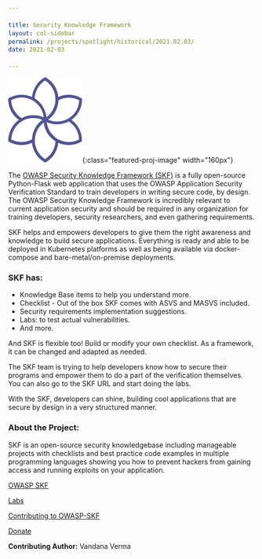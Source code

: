 ```yaml
---

title: Security Knowledge Framework
layout: col-sidebar
permalink: /projects/spotlight/historical/2021.02.03/
date: 2021-02-03

---
```


![SKF Logo](/assets/images/content/featured_project.svg){:class="featured-proj-image" width="160px"}

The [OWASP Security Knowledge Framework (SKF)](/www-project-security-knowledge-framework/) is a fully open-source Python-Flask web application that uses the OWASP Application Security Verification Standard to train developers in writing secure code, by design. The OWASP Security Knowledge Framework is incredibly relevant to current application security and should be required in any organization for training developers, security researchers, and even gathering requirements.

SKF helps and empowers developers to give them the right awareness and knowledge to build secure applications. Everything is ready and able to be deployed in Kubernetes platforms as well as being available via docker-compose and bare-metal/on-premise deployments.

### SKF has:
* Knowledge Base items to help you understand more.
* Checklist - Out of the box SKF comes with ASVS and MASVS included.
* Security requirements implementation suggestions.
* Labs: to test actual vulnerabilities.
* And more.

And SKF is flexible too! Build or modify your own checklist. As a framework, it can be changed and adapted as needed.

The SKF team is trying to help developers know how to secure their programs and empower them to do a part of the verification themselves. You can also go to the SKF URL and start doing the labs. 

With the SKF, developers can shine, building cool applications that are secure by design in a very structured manner. 

### About the Project:

SKF is an open-source security knowledgebase including manageable projects with checklists and best practice code examples in multiple programming languages showing you how to prevent hackers from gaining access and running exploits on your application.

[OWASP SKF](https://owasp.org/www-project-security-knowledge-framework/)

[Labs](https://beta.securityknowledgeframework.org/auth/login)

[Contributing to OWASP-SKF](https://github.com/blabla1337/skf-flask/blob/main/CONTRIBUTING.md)

[Donate](https://owasp.org/donate/)

**Contributing Author:** Vandana Verma